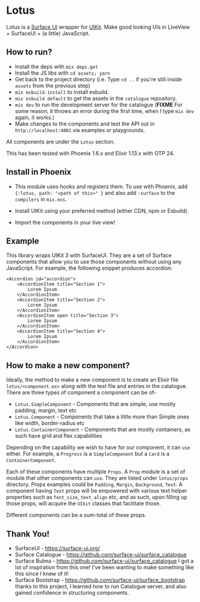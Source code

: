 # Lotus

Lotus is a [Surface UI](https://surface-ui.org/) wrapper for [UIKit](https://getuikit.com/). Make good looking UIs in LiveView + SurfaceUI + (a little) JavaScript.

## How to run?

* Install the deps with `mix deps.get`
* Install the JS libs with `cd assets; yarn`
* Get back to the project directory (i.e. Type `cd ..` if you're still inside `assets` from the previous step)
* `mix esbuild.install` to install esbuild.
* `mix esbuild default` to get the assets in the `catalogue` repository.
* `mix dev` to run the development server for the catalogue (**FIXME** For some reason, it throws an error during the first time, when I type `mix dev` again, it works.)
* Make changes to the components and test the API out in `http://localhost:4001` via examples or playgrounds.

All components are under the `Lotus` section.

This has been tested with Phoenix 1.6.x and Elixir 1.13.x with OTP 24.

## Install in Phoenix

* This module uses hooks and registers them. To use with Phoenix, add `{:lotus, path: "<path of this>" }` and also add `:surface` to the `compilers` in `mix.exs`.

* Install UIKit using your preferred method (either CDN, npm or Esbuild). 

* Import the components in your live view!

## Example

This library wraps UIKit 3 with SurfaceUI. They are a set of Surface components that allow you to use those components without using any JavaScript. For example, the following snippet produces accordion:

```
<Accordion id="accordion">
    <AccordionItem title="Section 1">
        Lorem Ipsum
    </AccordionItem>
    <AccordionItem title="Section 2">
        Lorem Ipsum
    </AccordionItem>
    <AccordionItem open title="Section 3">
        Lorem Ipsum
    </AccordionItem>
    <AccordionItem title="Section 4">
        Lorem Ipsum
    </AccordionItem>
</Accordion>
```

## How to make a new component?

Ideally, the method to make a new component is to create an Elixir file `lotus/<component.ex>` along with the test file and entries in the catalogue. There are three types of component a component can be of-

* `Lotus.SimpleComponent` - Components that are simple, use mostly padding, margin, text etc
* `Lotus.Component` - Components that take a little more than Simple ones like width, border-radius etc
* `Lotus.ContainerComponent` - Components that are mostly containers, as such have grid and flex capabilities

Depending on the capability we wish to have for our component, it can `use` either. For example, a `Progress` is a `SimpleComponent` but a `Card` is a `ContainerComponent`.

Each of these components have multiple `Props`. A `Prop` module is a set of module that other components can `use`. They are listed under `lotus/props` directory. Props examples could be `Padding`, `Margin`, `Background`, `Text`. A component having `Text` props will be empowered with various text helper properties such as `font_size`, `text_align` etc, and as such, upon filling up those props, will acquire the `UIkit` classes that facilitate those.

Different components can be a sum-total of these props.

## Thank You!

- SurfaceUI - https://surface-ui.org/
- Surface Catalogue - https://github.com/surface-ui/surface_catalogue
- Surface Bulma - https://github.com/surface-ui/surface_catalogue I got a lot of inspiration from this one! I've been wanting to make something like this since I knew of it!
- Surface Bootstrap - https://github.com/surface-ui/surface_bootstrap thanks to this project, I learned how to run Catalogue server, and also gained confidence in structuring components.

